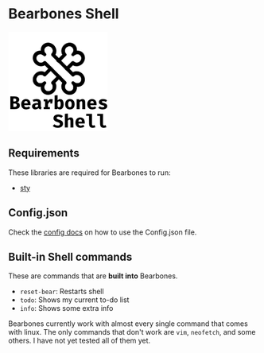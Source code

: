 # Bearbones Shell

<img src="/imgs/logo.png" width=200px height=200px style="text-align: center;">

## Requirements
These libraries are required for Bearbones to run:
- [sty](https://github.com/feluxe/sty)

## Config.json
Check the [config docs](https://github.com/BizzyPythonBear/Bearbones-Shell/blob/master/docs/config-files.md) on how to use the Config.json file.

## Built-in Shell commands
These are commands that are <b>built into</b> Bearbones.
- ```reset-bear```: Restarts shell
- ```todo```:       Shows my current to-do list
- ```info```:       Shows some extra info

Bearbones currently work with almost every single command that comes with linux. The only commands that don't work are ```vim```, ```neofetch```, and some others. I have not yet tested all of them yet.